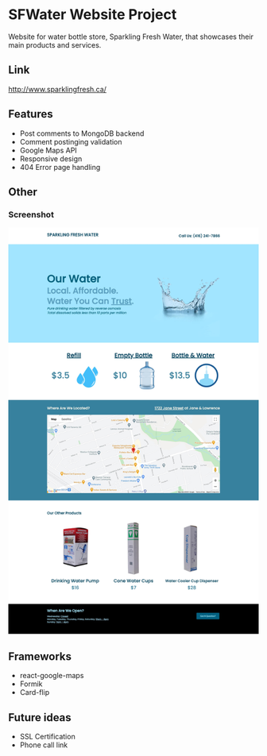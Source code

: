 # SFWater Website Project

Website for water bottle store, Sparkling Fresh Water, that showcases their main products and services.

## Link
http://www.sparklingfresh.ca/

## Features
* Post comments to MongoDB backend
* Comment postinging validation
* Google Maps API
* Responsive design
* 404 Error page handling

## Other
### Screenshot
![Image of Yaktocat](https://github.com/AlKL/SFWater-Website-Project/blob/main/frontend/src/images/screenshot.jpg)

## Frameworks
* react-google-maps
* Formik
* Card-flip

## Future ideas
* SSL Certification
* Phone call link